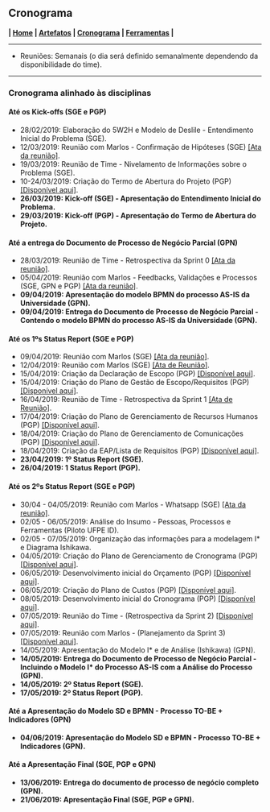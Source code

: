 ## Cronograma

**| [Home](https://github.com/jussararodrigues/4-periodo/blob/master/README.md) | 
[Artefatos](https://github.com/jussararodrigues/4-periodo/blob/master/pages/Artefatos.md) | 
[Cronograma](https://github.com/jussararodrigues/4-periodo/blob/master/pages/Cronograma.md) |
[Ferramentas](https://github.com/jussararodrigues/4-periodo/blob/master/pages/Ferramentas.md) |**

---

- Reuniões: Semanais (o dia será definido semanalmente dependendo da disponibilidade do time).

---

### Cronograma alinhado às disciplinas

#### Até os Kick-offs (SGE e PGP)
- 28/02/2019: Elaboração do 5W2H e Modelo de Deslile - Entendimento Inicial do Problema (SGE).
- 12/03/2019: Reunião com Marlos - Confirmação de Hipóteses (SGE) [[Ata da reunião]](https://github.com/jussararodrigues/4-periodo/blob/master/sge/Atas%20de%20Reuni%C3%B5es/12-03%20%7C%20Reuni%C3%A3o%20com%20o%20Cliente.md).
- 19/03/2019: Reunião de Time - Nivelamento de Informações sobre o Problema (SGE).
- 10-24/03/2019: Criação do Termo de Abertura do Projeto (PGP) [[Disponível aqui]](https://github.com/jussararodrigues/4-periodo/blob/master/pgp/artefatos/Entregas%201/G-Suite%20-%20Termo%20de%20abertura%20de%20Projeto%20(Revisado).pdf).
- **26/03/2019: Kick-off (SGE) - Apresentação do Entendimento Inicial do Problema.**
- **29/03/2019: Kick-off (PGP) - Apresentação do Termo de Abertura do Projeto.**

#### Até a entrega do Documento de Processo de Negócio Parcial (GPN)
- 28/03/2019: Reunião de Time - Retrospectiva da Sprint 0 [[Ata da reunião]](https://github.com/jussararodrigues/4-periodo/blob/master/sge/Atas%20de%20Reuni%C3%B5es/28-03%20%7C%20Retrospectiva%20da%20Sprint%200.md).
- 05/04/2019: Reunião com Marlos - Feedbacks, Validações e Processos (SGE, GPN e PGP) [[Ata da reunião]](https://github.com/jussararodrigues/4-periodo/blob/master/sge/Atas%20de%20Reuni%C3%B5es/05-04%20%7C%20Planejamento%20Sprint%201.md).
- **09/04/2019: Apresentação do modelo BPMN do processo AS-IS da Universidade (GPN).**
- **09/04/2019: Entrega do Documento de Processo de Negócio Parcial - Contendo o modelo BPMN do processo AS-IS da Universidade (GPN).**

#### Até os 1ºs Status Report (SGE e PGP)
- 09/04/2019: Reunião com Marlos (SGE) [[Ata da reunião]](https://github.com/jussararodrigues/4-periodo/blob/master/sge/Atas%20de%20Reuni%C3%B5es/09-04%20%7C%20Reuni%C3%A3o%20com%20o%20Cliente.md).
- 12/04/2019: Reunião com Marlos (SGE) [[Ata de Reunião]](https://github.com/jussararodrigues/4-periodo/blob/master/sge/Atas%20de%20Reuni%C3%B5es/12-04%20%7C%20Reuni%C3%A3o%20com%20o%20Cliente.md).
- 15/04/2019: Criação da Declaração de Escopo (PGP) [[Disponível aqui]](https://github.com/jussararodrigues/4-periodo/blob/master/pgp/artefatos/Entregas%202/Declara%C3%A7%C3%A3o%20de%20Escopo%20do%20Projeto%20.pdf).
- 15/04/2019: Criação do Plano de Gestão de Escopo/Requisitos (PGP) [[Disponível aqui]](https://github.com/jussararodrigues/4-periodo/blob/master/pgp/artefatos/Entregas%202/Plano%20de%20Gerenciamento%20de%20Escopo%20do%20projeto.pdf).
- 16/04/2019: Reunião de Time - Retrospectiva da Sprint 1 [[Ata de Reunião]](https://github.com/jussararodrigues/4-periodo/blob/master/sge/Atas%20de%20Reuni%C3%B5es/16-04%20%7C%20Retrospectiva%20da%20Sprint%201.md).
- 17/04/2019: Criação do Plano de Gerenciamento de Recursos Humanos (PGP) [[Disponível aqui]](https://github.com/jussararodrigues/4-periodo/blob/master/pgp/artefatos/Entregas%202/Plano%20de%20Gerenciamento%20de%20RH.pdf).
- 18/04/2019: Criação do Plano de Gerenciamento de Comunicações (PGP) [[Disponível aqui]](https://github.com/jussararodrigues/4-periodo/blob/master/pgp/artefatos/Entregas%202/Plano%20de%20Gerenciamento%20das%20Comunica%C3%A7%C3%B5es.pdf).
- 18/04/2019: Criação da EAP/Lista de Requisitos (PGP) [[Disponível aqui]](https://github.com/jussararodrigues/4-periodo/blob/master/pgp/artefatos/Entregas%202/EAP%20Descri%C3%A7%C3%A3o.pdf).
- **23/04/2019: 1º Status Report (SGE).**
- **26/04/2019: 1 Status Report (PGP).**

#### Até os 2ºs Status Report (SGE e PGP)
- 30/04 - 04/05/2019: Reunião com Marlos - Whatsapp (SGE) [[Ata da reunião]]().
- 02/05 - 06/05/2019: Análise do Insumo - Pessoas, Processos e Ferramentas (Piloto UFPE ID).
- 02/05 - 07/05/2019: Organização das informações para a modelagem I\* e Diagrama Ishikawa.
- 04/05/2019: Criação do Plano de Gerenciamento de Cronograma (PGP) [[Disponível aqui]]().
- 06/05/2019: Desenvolvimento inicial do Orçamento (PGP) [[Disponível aqui]]().
- 06/05/2019: Criação do Plano de Custos (PGP) [[Disponível aqui]]().
- 08/05/2019: Desenvolvimento inicial do Cronograma (PGP) [[Disponível aqui]]().
- 07/05/2019: Reunião do Time - (Retrospectiva da Sprint 2) [[Disponível aqui]](https://github.com/jussararodrigues/4-periodo/blob/master/sge/Atas%20de%20Reuni%C3%B5es/07-05%20%7C%20Retrospectiva%20da%20Sprint%202.md).
- 07/05/2019: Reunião com Marlos - (Planejamento da Sprint 3) [[Disponível aqui]]().
- 14/05/2019: Apresentação do Modelo I\* e de Análise (Ishikawa) (GPN).
- **14/05/2019: Entrega do Documento de Processo de Negócio Parcial - Incluindo o Modelo I\* do Processo AS-IS com a Análise do Processo (GPN).**
- **14/05/2019: 2º Status Report (SGE).**
- **17/05/2019: 2º Status Report (PGP).**

#### Até a Apresentação do Modelo SD e BPMN - Processo TO-BE  + Indicadores (GPN)
- **04/06/2019: Apresentação do Modelo SD e BPMN - Processo TO-BE + Indicadores (GPN).**

#### Até a Apresentação Final (SGE, PGP e GPN)
- **13/06/2019: Entrega do documento de processo de negócio completo (GPN).**
- **21/06/2019: Apresentação Final (SGE, PGP e GPN).**
